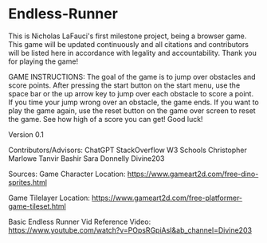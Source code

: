 # Endless-Runner

This is Nicholas LaFauci's first milestone project, being a browser game. This game will be updated continuously and all citations and contributors will be listed here in accordance with legality and accountability. Thank you for playing the game!

GAME INSTRUCTIONS:
The goal of the game is to jump over obstacles and score points. After pressing the start button on the start menu, use the space bar or the up arrow key to jump over each obstacle to score a point. If you time your jump wrong over an obstacle, the game ends. If you want to play the game again, use the reset button on the game over screen to reset the game. See how high of a score you can get! Good luck!

Version 0.1


Contributors/Advisors:
ChatGPT
StackOverflow
W3 Schools
Christopher Marlowe
Tanvir Bashir
Sara Donnelly
Divine203

Sources:
Game Character Location: https://www.gameart2d.com/free-dino-sprites.html

Game Tilelayer Location: https://www.gameart2d.com/free-platformer-game-tileset.html

Basic Endless Runner Vid Reference Video: https://www.youtube.com/watch?v=POpsRGpiAsI&ab_channel=Divine203